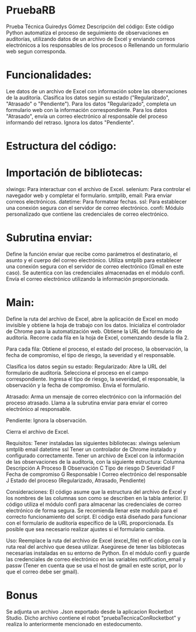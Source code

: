# PruebaRB
Prueba Técnica Guiredys Gómez
Descripción del código:
Este código Python automatiza el proceso de seguimiento de observaciones en auditorías, utilizando datos de un archivo de Excel y enviando correos electrónicos a los responsables de los procesos o Rellenando un formulario web segun corresponda.

# Funcionalidades:
Lee datos de un archivo de Excel con información sobre las observaciones de la auditoría.
Clasifica los datos según su estado ("Regularizado", "Atrasado" o "Pendiente").
Para los datos "Regularizado", completa un formulario web con la información correspondiente.
Para los datos "Atrasado", envía un correo electrónico al responsable del proceso informando del retraso.
Ignora los datos "Pendiente".

# Estructura del código:
# Importación de bibliotecas:

xlwings: Para interactuar con el archivo de Excel.
selenium: Para controlar el navegador web y completar el formulario.
smtplib, email: Para enviar correos electrónicos.
datetime: Para formatear fechas.
ssl: Para establecer una conexión segura con el servidor de correo electrónico.
confi: Módulo personalizado que contiene las credenciales de correo electrónico.

# Subrutina enviar:

Define la función enviar que recibe como parámetros el destinatario, el asunto y el cuerpo del correo electrónico.
Utiliza smtplib para establecer una conexión segura con el servidor de correo electrónico (Gmail en este caso).
Se autentica con las credenciales almacenadas en el módulo confi.
Envía el correo electrónico utilizando la información proporcionada.

# Main:

Define la ruta del archivo de Excel, abre la aplicación de Excel en modo invisible y obtiene la hoja de trabajo con los datos.
Inicializa el controlador de Chrome para la automatización web.
Obtiene la URL del formulario de auditoría.
Recorre cada fila en la hoja de Excel, comenzando desde la fila 2.

Para cada fila:
Obtiene el proceso, el estado del proceso, la observación, la fecha de compromiso, el tipo de riesgo, la severidad y el responsable.

Clasifica los datos según su estado:
Regularizado:
Abre la URL del formulario de auditoría.
Selecciona el proceso en el campo correspondiente.
Ingresa el tipo de riesgo, la severidad, el responsable, la observación y la fecha de compromiso.
Envía el formulario.

Atrasado:
Arma un mensaje de correo electrónico con la información del proceso atrasado.
Llama a la subrutina enviar para enviar el correo electrónico al responsable.

Pendiente:
Ignora la observación.

Cierra el archivo de Excel.

Requisitos:
Tener instaladas las siguientes bibliotecas:
xlwings
selenium
smtplib
email
datetime
ssl
Tener un controlador de Chrome instalado y configurado correctamente.
Tener un archivo de Excel con la información de las observaciones de la auditoría, con la siguiente estructura:
Columna	Descripción
A	Proceso
B	Observación
C	Tipo de riesgo
D	Severidad
F	Fecha de compromiso
G	Responsable
I	Correo electrónico del responsable
J	Estado del proceso (Regularizado, Atrasado, Pendiente)


Consideraciones:
El código asume que la estructura del archivo de Excel y los nombres de las columnas son como se describen en la tabla anterior.
El código utiliza el módulo confi para almacenar las credenciales de correo electrónico de forma segura. Se recomienda llenar este modulo para el correcto funcionamiento del script.
El código está diseñado para funcionar con el formulario de auditoría específico de la URL proporcionada. Es posible que sea necesario realizar ajustes si el formulario cambia.

Uso:
Reemplace la ruta del archivo de Excel (excel_file) en el código con la ruta real del archivo que desea utilizar.
Asegúrese de tener las bibliotecas necesarias instaladas en su entorno de Python.
En el módulo confi y guarde las credenciales de correo electrónico en las variables notification_email y passw (Tener en cuenta que se usa el host de gmail en este script, por lo que el correo debe ser gmail).

# Bonus
Se adjunta un archivo .Json exportado desde la aplicacion Rocketbot Studio.
Dicho archivo contiene el robot "pruebaTecnicaConRocketbot" y realiza lo anteriormente mencionado en estedocumento.